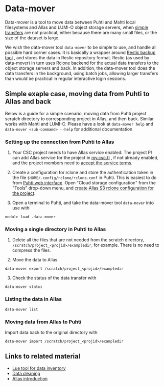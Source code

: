 # Data-mover

Data-mover is a tool to move data between Puhti and Mahti local filesystems and
Allas and LUMI-O object storage servers, when
[simple transfers](../faq/how-to-move-data-between-puhti-and-allas.md#move-data-with-rclone)
are not practical, either because there are many small files, or the size of the
dataset is large.

We wish the data-mover tool `data-mover` to be simple to use, and handle all possible
hard corner cases. It is basically a wrapper around [Restic backup tool](https://restic.readthedocs.io)
, and stores the data in Restic repository format.
Restic (as used by data-mover) in turn uses [Rclone](https://rclone.org) backend for the actual data transfers to
the object storage servers and back. In addition, the data-mover tool does the
data transfers in the background, using batch jobs, allowing larger transfers
than would be practical in regular interactive login sessions.

## Simple exaple case, moving data from Puhti to Allas and back

Below is a guide for a simple scenario, moving data from Puhti project scratch
directory to corresponding project in Allas, and then back. Similar works with
Mahti and LUMI-O. Please have a look at `data-mover help` and `data-mover <sub-command> --help`
for additional documentation.

### Setting up the connection from Puhti to Allas

1. Your CSC project needs to have Allas service enabled. The project PI can add
Allas service for the project in [my.csc.fi](https://my.csc.fi) , if not already enabled, and
the project members need to [accept the service terms](../../accounts/how-to-add-service-access-for-project.md).

2. Create a configuration for rclone and store the authentication token in the
file `$HOME/.config/rclone/rclone.conf` in Puhti. This is easiest to do from
[Puhti web interface](https://puhti.csc.fi). Open "Cloud storage configuration" from the
"Tools" drop-down menu, and
[create Allas S3 rclone configuration for the project](../../computing/webinterface/file-browser.md#accessing-allas-and-lumi-o).

4. Open a terminal to Puhti, and take the data-mover tool `data-mover` into use with
```
module load .data-mover
```

### Moving a single directory in Puhti to Allas

1. Delete all the files that are not needed from the scratch directory,
`/scratch/project_<projid>/exampledir`, for example. There is no need
to compress the files.

3. Move the data to Allas
```
data-mover export /scratch/project_<projid>/exampledir
```

3. Check the status of the data transfer with
```
data-mover status
```

### Listing the data in Allas

```
data-mover list
```

### Moving data from Allas to Puhti

Import data back to the original directory with
```
data-mover import /scratch/project_<projid>/exampledir
```

## Links to related material

- [Lue tool for data inventory](lue.md)
- [Data cleaning](clean-up-data.md)
- [Allas introduction](../../data/Allas/introduction.md)
